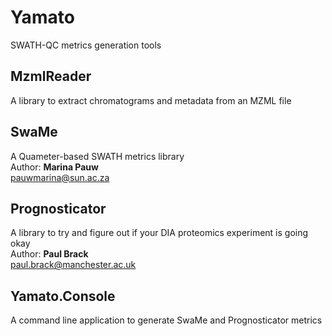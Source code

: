 # Yamato
SWATH-QC metrics generation tools

## MzmlReader
A library to extract chromatograms and metadata from an MZML file

## SwaMe
A Quameter-based SWATH metrics library  
Author: **Marina Pauw**  
pauwmarina@sun.ac.za

## Prognosticator
A library to try and figure out if your DIA proteomics experiment is going okay  
Author: **Paul Brack**  
paul.brack@manchester.ac.uk

## Yamato.Console
A command line application to generate SwaMe and Prognosticator metrics


